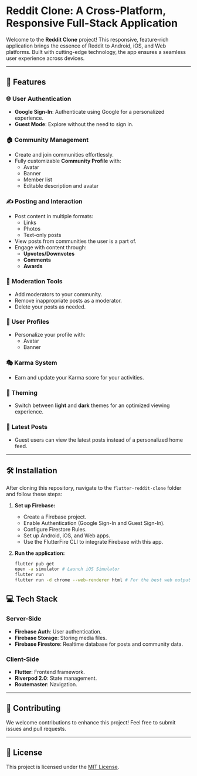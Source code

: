 # Reddit Clone: A Cross-Platform, Responsive Full-Stack Application

Welcome to the **Reddit Clone** project! This responsive, feature-rich application brings the essence of Reddit to Android, iOS, and Web platforms. Built with cutting-edge technology, the app ensures a seamless user experience across devices.

---

## 🚀 Features

### 🌐 **User Authentication**
- **Google Sign-In**: Authenticate using Google for a personalized experience.
- **Guest Mode**: Explore without the need to sign in.

### 🏠 **Community Management**
- Create and join communities effortlessly.
- Fully customizable **Community Profile** with:
  - Avatar
  - Banner
  - Member list
  - Editable description and avatar

### ✍️ **Posting and Interaction**
- Post content in multiple formats:
  - Links
  - Photos
  - Text-only posts
- View posts from communities the user is a part of.
- Engage with content through:
  - **Upvotes/Downvotes**
  - **Comments**
  - **Awards**

### 🔧 **Moderation Tools**
- Add moderators to your community.
- Remove inappropriate posts as a moderator.
- Delete your posts as needed.

### 🌟 **User Profiles**
- Personalize your profile with:
  - Avatar
  - Banner

### 🎭 **Karma System**
- Earn and update your Karma score for your activities.

### 🌈 **Theming**
- Switch between **light** and **dark** themes for an optimized viewing experience.

### 📰 **Latest Posts**
- Guest users can view the latest posts instead of a personalized home feed.

---

## 🛠️ Installation

After cloning this repository, navigate to the `flutter-reddit-clone` folder and follow these steps:

1. **Set up Firebase:**
   - Create a Firebase project.
   - Enable Authentication (Google Sign-In and Guest Sign-In).
   - Configure Firestore Rules.
   - Set up Android, iOS, and Web apps.
   - Use the FlutterFire CLI to integrate Firebase with this app.

2. **Run the application:**
   ```bash
   flutter pub get
   open -a simulator # Launch iOS Simulator
   flutter run
   flutter run -d chrome --web-renderer html # For the best web output
    ```
## 💻 Tech Stack

### **Server-Side**
- **Firebase Auth**: User authentication.
- **Firebase Storage**: Storing media files.
- **Firebase Firestore**: Realtime database for posts and community data.

### **Client-Side**
- **Flutter**: Frontend framework.
- **Riverpod 2.0**: State management.
- **Routemaster**: Navigation.

---

## 🙌 Contributing
We welcome contributions to enhance this project! Feel free to submit issues and pull requests.

---

## 📜 License
This project is licensed under the [MIT License](LICENSE).
